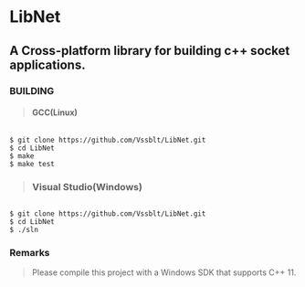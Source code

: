 LibNet
======

A Cross-platform library for building c++ socket applications.
------

###  BUILDING


> #### GCC(Linux)
```

$ git clone https://github.com/Vssblt/LibNet.git
$ cd LibNet
$ make
$ make test
```


> ### Visual Studio(Windows)
```

$ git clone https://github.com/Vssblt/LibNet.git
$ cd LibNet
$ ./sln
```


###  Remarks


> Please compile this project with a Windows SDK that supports C++ 11.
